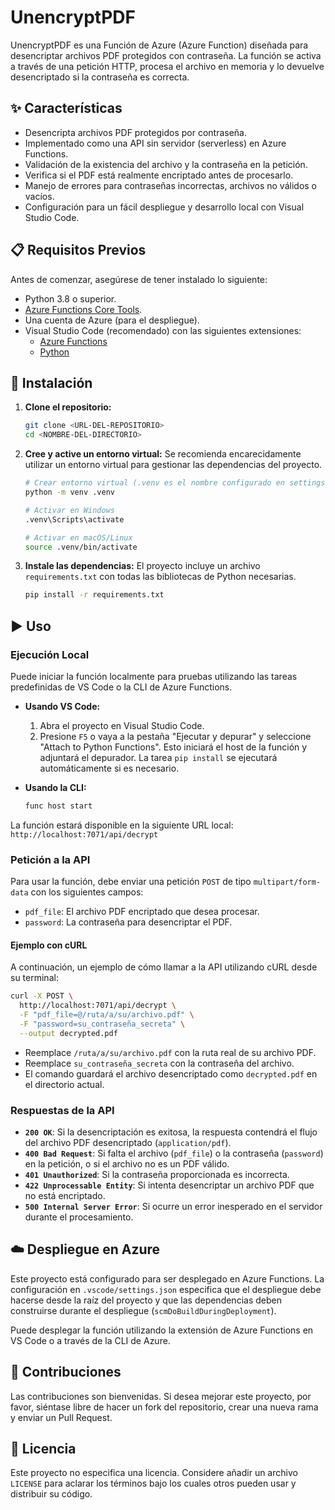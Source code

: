# UnencryptPDF

UnencryptPDF es una Función de Azure (Azure Function) diseñada para desencriptar archivos PDF protegidos con contraseña. La función se activa a través de una petición HTTP, procesa el archivo en memoria y lo devuelve desencriptado si la contraseña es correcta.

## ✨ Características

  * Desencripta archivos PDF protegidos por contraseña.
  * Implementado como una API sin servidor (serverless) en Azure Functions.
  * Validación de la existencia del archivo y la contraseña en la petición.
  * Verifica si el PDF está realmente encriptado antes de procesarlo.
  * Manejo de errores para contraseñas incorrectas, archivos no válidos o vacíos.
  * Configuración para un fácil despliegue y desarrollo local con Visual Studio Code.

## 📋 Requisitos Previos

Antes de comenzar, asegúrese de tener instalado lo siguiente:

  * Python 3.8 o superior.
  * [Azure Functions Core Tools](https://learn.microsoft.com/es-es/azure/azure-functions/functions-run-local).
  * Una cuenta de Azure (para el despliegue).
  * Visual Studio Code (recomendado) con las siguientes extensiones:
      * [Azure Functions](https://marketplace.visualstudio.com/items?itemName=ms-azuretools.vscode-azurefunctions)
      * [Python](https://marketplace.visualstudio.com/items?itemName=ms-python.python)

## 🚀 Instalación

1.  **Clone el repositorio:**

    ```bash
    git clone <URL-DEL-REPOSITORIO>
    cd <NOMBRE-DEL-DIRECTORIO>
    ```

2.  **Cree y active un entorno virtual:**
    Se recomienda encarecidamente utilizar un entorno virtual para gestionar las dependencias del proyecto.

    ```bash
    # Crear entorno virtual (.venv es el nombre configurado en settings.json)
    python -m venv .venv

    # Activar en Windows
    .venv\Scripts\activate

    # Activar en macOS/Linux
    source .venv/bin/activate
    ```

3.  **Instale las dependencias:**
    El proyecto incluye un archivo `requirements.txt` con todas las bibliotecas de Python necesarias.

    ```bash
    pip install -r requirements.txt
    ```

## ▶️ Uso

### Ejecución Local

Puede iniciar la función localmente para pruebas utilizando las tareas predefinidas de VS Code o la CLI de Azure Functions.

  * **Usando VS Code:**

    1.  Abra el proyecto en Visual Studio Code.
    2.  Presione `F5` o vaya a la pestaña "Ejecutar y depurar" y seleccione "Attach to Python Functions". Esto iniciará el host de la función y adjuntará el depurador. La tarea `pip install` se ejecutará automáticamente si es necesario.

  * **Usando la CLI:**

    ```bash
    func host start
    ```

La función estará disponible en la siguiente URL local:
`http://localhost:7071/api/decrypt`

### Petición a la API

Para usar la función, debe enviar una petición `POST` de tipo `multipart/form-data` con los siguientes campos:

  * `pdf_file`: El archivo PDF encriptado que desea procesar.
  * `password`: La contraseña para desencriptar el PDF.

#### Ejemplo con cURL

A continuación, un ejemplo de cómo llamar a la API utilizando cURL desde su terminal:

```bash
curl -X POST \
  http://localhost:7071/api/decrypt \
  -F "pdf_file=@/ruta/a/su/archivo.pdf" \
  -F "password=su_contraseña_secreta" \
  --output decrypted.pdf
```

  * Reemplace `/ruta/a/su/archivo.pdf` con la ruta real de su archivo PDF.
  * Reemplace `su_contraseña_secreta` con la contraseña del archivo.
  * El comando guardará el archivo desencriptado como `decrypted.pdf` en el directorio actual.

### Respuestas de la API

  * **`200 OK`**: Si la desencriptación es exitosa, la respuesta contendrá el flujo del archivo PDF desencriptado (`application/pdf`).
  * **`400 Bad Request`**: Si falta el archivo (`pdf_file`) o la contraseña (`password`) en la petición, o si el archivo no es un PDF válido.
  * **`401 Unauthorized`**: Si la contraseña proporcionada es incorrecta.
  * **`422 Unprocessable Entity`**: Si intenta desencriptar un archivo PDF que no está encriptado.
  * **`500 Internal Server Error`**: Si ocurre un error inesperado en el servidor durante el procesamiento.

## ☁️ Despliegue en Azure

Este proyecto está configurado para ser desplegado en Azure Functions. La configuración en `.vscode/settings.json` especifica que el despliegue debe hacerse desde la raíz del proyecto y que las dependencias deben construirse durante el despliegue (`scmDoBuildDuringDeployment`).

Puede desplegar la función utilizando la extensión de Azure Functions en VS Code o a través de la CLI de Azure.

## 🤝 Contribuciones

Las contribuciones son bienvenidas. Si desea mejorar este proyecto, por favor, siéntase libre de hacer un fork del repositorio, crear una nueva rama y enviar un Pull Request.

## 📄 Licencia

Este proyecto no especifica una licencia. Considere añadir un archivo `LICENSE` para aclarar los términos bajo los cuales otros pueden usar y distribuir su código.